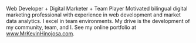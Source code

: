 Web Developer + Digital Marketer + Team Player
Motivated bilingual digital marketing professional with experience in web development and market data analytics. I excel in
team environments. My drive is the development of my community, team, and I. 
See my online portfolio at www.MrKevinHinojosa.com.
